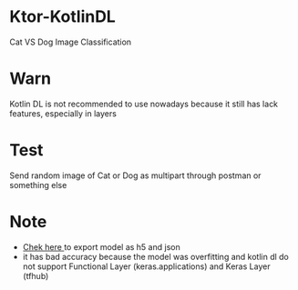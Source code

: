 # Ktor-KotlinDL
Cat VS Dog Image Classification

# Warn
Kotlin DL is not recommended to use nowadays because it still has lack features, especially in layers

# Test
Send random image of Cat or Dog as multipart through postman or something else

# Note
- [Chek here ](https://github.com/Kotlin/kotlindl/blob/master/docs/importing_keras_model.md) to export model as h5 and json
- it has bad accuracy because the model was overfitting and kotlin dl do not support Functional Layer (keras.applications) and Keras Layer (tfhub)
